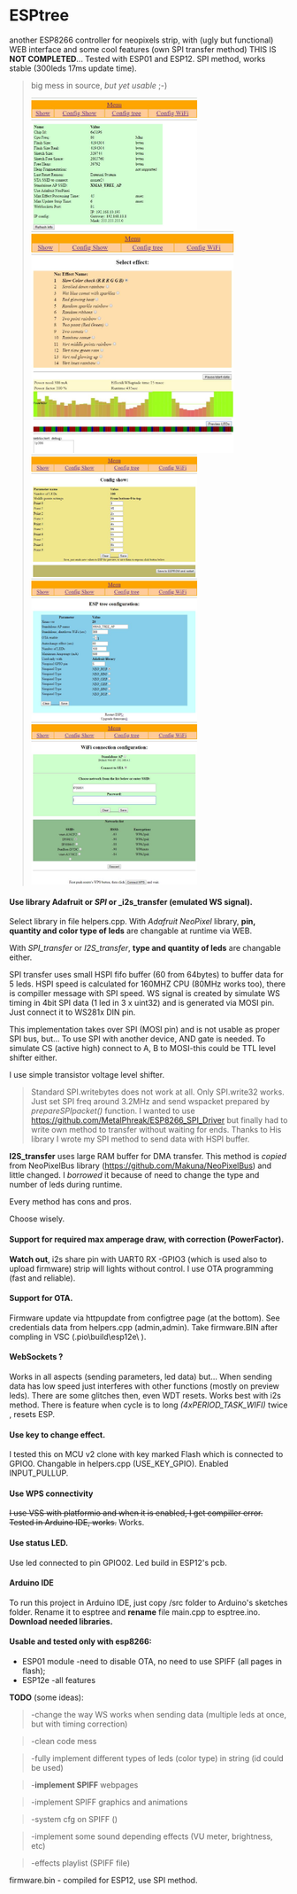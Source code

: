 # ESPtree
another ESP8266 controller for neopixels strip, with (ugly but functional) WEB interface and some cool features (own SPI transfer method)
THIS IS **NOT COMPLETED**... Tested with ESP01 and ESP12. SPI method, works stable (300leds 17ms update time).
>big mess in source, *but yet usable* ;-)
>
><img width="300" src="https://github.com/dMbski/ESPtree/blob/master/screens/Schowek01.jpg" /> <img height="400" src="https://github.com/dMbski/ESPtree/blob/master/screens/Schowek02.jpg" /><img width="300" src="https://github.com/dMbski/ESPtree/blob/master/screens/Schowek03.jpg" />
><img width="300" src="https://github.com/dMbski/ESPtree/blob/master/screens/Schowek04.jpg" /><img width="300" src="https://github.com/dMbski/ESPtree/blob/master/screens/Schowek05.jpg" />

#### Use library Adafruit or _SPI_ or _i2s_transfer (emulated WS signal). 
Select library in file helpers.cpp. 
With *Adafruit NeoPixel* library, **pin, quantity and color type of leds** are changable at runtime via WEB.

With *SPI_transfer* or *I2S_transfer*, **type and quantity of leds** are changable either.

SPI transfer uses small HSPI fifo buffer (60 from 64bytes) to buffer data for 5 leds. HSPI speed is calculated for 160MHZ CPU (80MHz works too), there is compiller message with SPI speed. WS signal is created by simulate WS timing in 4bit SPI data (1 led in 3 x uint32) and is generated via MOSI pin. Just connect it to WS281x DIN pin. 

This implementation takes over SPI (MOSI pin) and is not usable as proper SPI bus, but...
To use SPI with another device, AND gate is needed. To simulate CS (active high) connect to A, B to MOSI-this could be TTL level shifter either.

I use simple transistor voltage level shifter.
>
>Standard SPI.writebytes does not work at all. Only SPI.write32 works. Just set SPI freq around 3.2MHz and send wspacket prepared by _prepareSPIpacket()_ function.
>I wanted to use https://github.com/MetalPhreak/ESP8266_SPI_Driver but finally had to write own method to transfer without waiting for ends.
>Thanks to His library I wrote my SPI method to send data with HSPI buffer. 
>

**I2S_transfer** uses large RAM buffer for DMA transfer. This method is _copied_ from NeoPixelBus library (https://github.com/Makuna/NeoPixelBus) and little changed. I _borrowed_ it because of need to change the type and number of leds during runtime.

Every method has cons and pros.

Choose wisely.
#### Support for required max amperage draw, with correction (PowerFactor).
**Watch out**, i2s share pin with UART0 RX -GPIO3 (which is used also to upload firmware) strip will lights without control.
I use OTA programming (fast and reliable).
#### Support for OTA.
Firmware update via httpupdate from configtree page (at the bottom). See credentials data from helpers.cpp (admin,admin).
Take firmware.BIN after compling in VSC (.pio\build\esp12e\ ).
#### WebSockets ?
Works in all aspects (sending parameters, led data) but...
When sending data has low speed just interferes with other functions (mostly on preview leds). There are some glitches then, even WDT resets. Works best with i2s method.
There is feature when cycle is to long *(4xPERIOD_TASK_WIFI)* twice , resets ESP. 
#### Use key to change effect.
I tested this on MCU v2 clone with key marked Flash which is connected to GPIO0. Changable in helpers.cpp (USE_KEY_GPIO). Enabled INPUT_PULLUP.
#### Use WPS connectivity
~~I use VSS with platformio and when it is enabled, I get compiller error. Tested in Arduino IDE, works.~~
Works.
#### Use status LED.
Use led connected to pin GPIO02. Led build in ESP12's pcb.
#### Arduino IDE
To run this project in Arduino IDE, just copy /src folder to Arduino's sketches folder. Rename it to esptree and **rename** file main.cpp to esptree.ino. **Download needed libraries.**
#### Usable and tested only with esp8266:
- ESP01 module -need to disable OTA, no need to use SPIFF (all pages in flash);
- ESP12e -all features

**TODO** (some ideas):
>-change the way WS works when sending data (multiple leds at once, but with timing correction)

>-clean code mess

>-fully implement different types of leds (color type) in string (id could be used)

>-**implement SPIFF** webpages

>-implement SPIFF graphics and animations

>-system cfg on SPIFF ()

>-implement some sound depending effects (VU meter, brightness, etc)

>-effects playlist (SPIFF file)



firmware.bin - compiled for ESP12, use SPI method.

